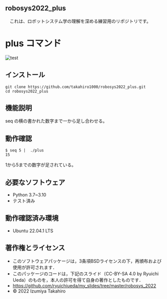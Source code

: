 ## robosys2022_plus

　これは、ロボットシステム学の理解を深める練習用のリポジトリです。
# plus コマンド
![test](https://github.com/takahiro1000/robosys2022_plus/actions/workflows/test.yml/badge.svg)
 
## インストール
```
git clone https://github.com/takahiro1000/robosys2022_plus.git
cd robosys2022_plus
```

## 機能説明

 seq の横の書かれた数字まで一から足し合わせる。


## 動作確認
```
$ seq 5 |  ./plus
15
```
 1から5までの数字が足されている。

## 必要なソフトウェア
* Python 3.7~3.10
 *  テスト済み


## 動作確認済み環境
 * Ubuntu 22.04.1 LTS
## 著作権とライセンス
* このソフトウェアパッケージは，3条項BSDライセンスの下，再頒布および使用が許可されます．
* このパッケージのコードは，下記のスライド（CC-BY-SA 4.0 by Ryuichi Ueda）のものを，本人の許可を得て自身の著作としたものです．　
* https://github.com/ryuichiueda/my_slides/tree/master/robosys_2022
* © 2022 Izumiya Takahiro
